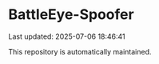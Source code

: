 # BattleEye-Spoofer

Last updated: 2025-07-06 18:46:41

This repository is automatically maintained.
